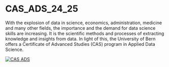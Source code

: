 # CAS_ADS_24_25
With the explosion of data in science, economics, administration, medicine and many other fields, the importance and the demand for data science skills are increasing. 
It is the scientific methods and processes of extracting knowledge and insights from data. 
In light of this, the University of Bern offers a Certificate of Advanced Studies (CAS) program in Applied Data Science.

[![CAS ADS](https://img.shields.io/badge/CAS-ADS-blue)](https://www.unibe.ch/continuing_education_programs/cas_in_applied_data_science/index_eng.html)
